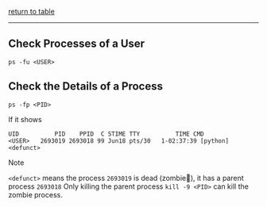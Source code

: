 [return to table](../README.md)

---




## Check Processes of a User
```shell
ps -fu <USER>
```

## Check the Details of a Process
```shell
ps -fp <PID>
```

If it shows
```shell
UID          PID    PPID  C STIME TTY          TIME CMD
<USER>   2693019 2693018 99 Jun18 pts/30   1-02:37:39 [python] <defunct>
```
> [!NOTE]
> ```<defunct>``` means the process ```2693019``` is dead (zombie🧟), it has a parent process ```2693018```
> Only killing the parent process ```kill -9 <PID>``` can kill the zombie process.
>


